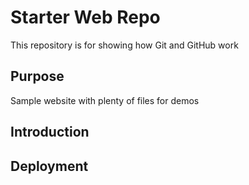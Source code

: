 # Starter Web Repo

This repository is for showing how Git and GitHub work

## Purpose

Sample website with plenty of files for demos

## Introduction

## Deployment
